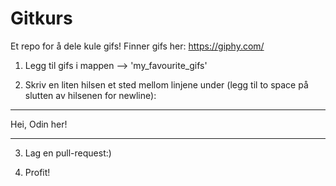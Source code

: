 # Gitkurs
Et repo for å dele kule gifs! Finner gifs her: https://giphy.com/
1. Legg til gifs i mappen --> 'my_favourite_gifs'

2. Skriv en liten hilsen et sted mellom linjene under (legg til to space på slutten av hilsenen for newline):
__________________________
Hei, Odin her! 

__________________________

3. Lag en pull-request:)  
  
4. Profit!